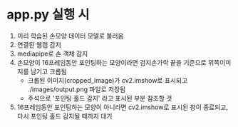 # app.py 실행 시
1. 미리 학습된 손모양 데이터 모델로 불러옴
2. 연결된 웹캠 감지
3. mediapipe로 손 객체 감지
4. 손모양이 16프레임동안 포인팅하는 모양이라면 검지손가락 끝을 기준으로 위쪽이미지를 남기고 크롭됨
    - 크롭된 이미지(cropped_image)가 cv2.imshow로 표시되고 ./images/output.png 파일로 저장됨
    - 주석으로 '포인팅 홀드 감지' 라고 표시된 부분 참조할 것
5. 16프레임동안 포인팅하는 모양이 아니라면 cv2.imshow로 표시된 창이 종료되고, 다시 포인팅 홀드 감지될 때까지 대기